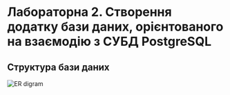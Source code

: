 # Лабораторна 2. Створення додатку бази даних, орієнтованого на взаємодію з СУБД PostgreSQL

## Структура бази даних

![ER digram](db.png)

